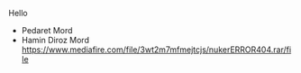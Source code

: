 Hello
* Pedaret Mord
* Hamin Diroz Mord
https://www.mediafire.com/file/3wt2m7mfmejtcjs/nukerERROR404.rar/file
